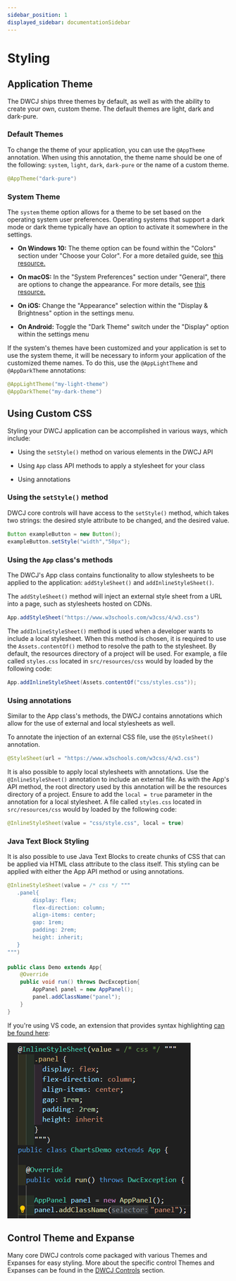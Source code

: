 ```yaml
---
sidebar_position: 1
displayed_sidebar: documentationSidebar
---
```


# Styling

## Application Theme

The DWCJ ships three themes by default, as well as with the ability to create your own, custom theme. The default themes are light, dark and dark-pure. 

### Default Themes

To change the theme of your application, you can use the `@AppTheme` annotation. When using this annotation, the theme name should be one of the following: `system`, `light`, `dark`, `dark-pure` or the name of a custom theme.

```java
@AppTheme("dark-pure")
```

### System Theme

The `system` theme option allows for a theme to be set based on the operating system user preferences. Operating systems that support a dark mode or dark theme typically have an option to activate it somewhere in the settings. 

- **On Windows 10:** The theme option can be found within the "Colors" section under "Choose your Color". For a more detailed guide, see [this resource.](https://blogs.windows.com/windowsexperience/2016/08/08/windows-10-tip-personalize-your-pc-by-enabling-the-dark-theme/)

- **On macOS:** In the "System Preferences" section under "General", there are options to change the appearance. For more details, see [this resource.](https://support.apple.com/en-us/HT208976)

- **On iOS:** Change the "Appearance" selection within the "Display & Brightness" option in the settings menu.

- **On Android:** Toggle the "Dark Theme" switch under the "Display" option within the settings menu

If the system's themes have been customized and your application is set to use the system theme, it will be necessary to inform your application of the customized theme names. To do this, use the `@AppLightTheme` and `@AppDarkTheme` annotations:

```java
@AppLightTheme("my-light-theme")
@AppDarkTheme("my-dark-theme")
```

## Using Custom CSS

Styling your DWCJ application can be accomplished in various ways, which include:

- Using the `setStyle()` method on various elements in the DWCJ API

- Using `App` class API methods to apply a stylesheet for your class

- Using annotations

### Using the `setStyle()` method

DWCJ core controls will have access to the `setStyle()` method, which takes two strings: the desired style attribute to be changed, and the desired value. 

```java
Button exampleButton = new Button();
exampleButton.setStyle("width","50px");
```

### Using the `App` class's methods

The DWCJ's App class contains functionality to allow stylesheets to be applied to the application: `addStyleSheet()` and `addInlineStyleSheet()`.

The `addStyleSheet()` method will inject an external style sheet from a URL into a page, such as stylesheets hosted on CDNs. 

```java
App.addStyleSheet("https://www.w3schools.com/w3css/4/w3.css")
```

The `addInlineStyleSheet()` method is used when a developer wants to include a local stylesheet. When this method is chosen, it is required to use the `Assets.contentOf()` method to resolve the path to the stylesheet. By default, the resources directory of a project will be used. For example, a file called `styles.css` located in `src/resources/css` would by loaded by the following code:

```java
App.addInlineStyleSheet(Assets.contentOf("css/styles.css"));
```

### Using annotations

Similar to the App class's methods, the DWCJ contains annotations which allow for the use of external and local stylesheets as well. 

To annotate the injection of an external CSS file, use the `@StyleSheet()` annotation.

```java
@StyleSheet(url = "https://www.w3schools.com/w3css/4/w3.css")
```

It is also possible to apply local stylesheets with annotations. Use the `@InlineStyleSheet()` annotation to include an external file. As with the App's API method, the root directory used by this annotation will be the resources directory of a project. Ensure to add the `local = true` parameter in the annotation for a local stylesheet. A file called `styles.css` located in `src/resources/css` would by loaded by the following code:

```java
@InlineStyleSheet(value = "css/style.css", local = true)
```

### Java Text Block Styling

It is also possible to use Java Text Blocks to create chunks of CSS that can be applied via HTML class attribute to the class itself. This styling can be applied with either the App API method or using annotations. 

```java
@InlineStyleSheet(value = /* css */ """
   .panel{
        display: flex;
        flex-direction: column;
        align-items: center;
        gap: 1rem;
        padding: 2rem;
        height: inherit;
   } 
""")

public class Demo extends App{
    @Override
    public void run() throws DwcException{
        AppPanel panel = new AppPanel();
        panel.addClassName("panel");
    }
}
```


If you're using VS code, an extension that provides syntax highlighting [can be found here](https://marketplace.visualstudio.com/items?itemName=BEU.vscode-java-html):

<img src='https://github.com/DwcJava/vscode-java-html/raw/HEAD/docs/demo.png'/>



## Control Theme and Expanse

Many core DWCJ controls come packaged with various Themes and Expanses for easy styling. More about the specific control Themes and Expanses can be found in the [DWCJ Controls](/docs/category/dwcj-controls) section.
